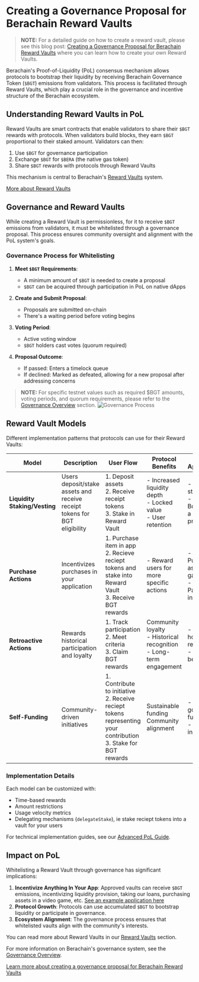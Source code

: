 # Creating a Governance Proposal for Berachain Reward Vaults

> **NOTE:** For a detailed guide on how to create a reward vault, please see this blog post: [Creating a Governance Proposal for Berachain Reward Vaults](https://blog.berachain.com/blog/creating-a-governance-proposal-for-berachain-reward-vaults) where you can learn how to create your own Reward Vaults.

Berachain's Proof-of-Liquidity (PoL) consensus mechanism allows protocols to bootstrap their liquidity by receiving Berachain Governance Token (`$BGT`) emissions from validators. This process is facilitated through Reward Vaults, which play a crucial role in the governance and incentive structure of the Berachain ecosystem.

## Understanding Reward Vaults in PoL

Reward Vaults are smart contracts that enable validators to share their `$BGT` rewards with protocols. When validators build blocks, they earn `$BGT` proportional to their staked amount. Validators can then:

1. Use `$BGT` for governance participation
2. Exchange `$BGT` for `$BERA` (the native gas token)
3. Share `$BGT` rewards with protocols through Reward Vaults

This mechanism is central to Berachain's [Reward Vaults](/developers/contracts/rewards-vault) system.

[More about Reward Vaults](/developers/contracts/rewards-vault)

## Governance and Reward Vaults

While creating a Reward Vault is permissionless, for it to receive `$BGT` emissions from validators, it must be whitelisted through a governance proposal. This process ensures community oversight and alignment with the PoL system's goals.

### Governance Process for Whitelisting

1. **Meet `$BGT` Requirements**:
   - A minimum amount of `$BGT` is needed to create a proposal
   - `$BGT` can be acquired through participation in PoL on native dApps

2. **Create and Submit Proposal**:
   - Proposals are submitted on-chain
   - There's a waiting period before voting begins

3. **Voting Period**:
   - Active voting window
   - `$BGT` holders cast votes (quorum required)

4. **Proposal Outcome**:
   - If passed: Enters a timelock queue
   - If declined: Marked as defeated, allowing for a new proposal after addressing concerns

> **NOTE:** For specific testnet values such as required $BGT amounts, voting periods, and quorum requirements, please refer to the [Governance Overview](/learn/governance/) section.
![Governance Process](/assets/governance-process.png)

## Reward Vault Models

Different implementation patterns that protocols can use for their Reward Vaults:

| Model | Description | User Flow | Protocol Benefits | Example Applications |
|-------|-------------|-----------|-------------------|---------------------|
| **Liquidity Staking/Vesting** | Users deposit/stake assets and receive receipt tokens for BGT eligibility | 1. Deposit assets<br>2. Receive receipt tokens<br>3. Stake in Reward Vault | - Increased liquidity depth<br>- Locked value<br>- User retention | - BEX LP staking<br>- Supply & Borrow from a lending protocol |
| **Purchase Actions** | Incentivizes purchases in your application | 1. Purchase item in app<br>2. Recieve reciept tokens and stake into Reward Vault<br>3. Receive BGT rewards |- Reward users for more specific actions | - Purchasing assets in a game<br>- Participating in NFT mints |
| **Retroactive Actions** | Rewards historical participation and loyalty | 1. Track participation<br>2. Meet criteria<br>3. Claim BGT rewards |  Community loyalty<br>- Historical recognition<br>- Long-term engagement | - OG NFT holder rewards<br>- Early user benefits |
| **Self-Funding** | Community-driven initiatives | 1. Contribute to initiative<br>2. Receive reciept tokens representing your contribution<br>3. Stake for BGT rewards | Sustainable funding<br> Community alignment| - Public goods funding<br>- L2 bridge incentives |


### Implementation Details

Each model can be customized with:
- Time-based rewards
- Amount restrictions
- Usage velocity metrics
- Delegating mechanisms (`delegateStake`), ie stake reciept tokens into a vault for your users

For technical implementation guides, see our [Advanced PoL Guide](/developers/guides/advanced-pol).

## Impact on PoL

Whitelisting a Reward Vault through governance has significant implications:

1. **Incentivize Anything In Your App**: Approved vaults can receive `$BGT` emissions, incentivizing liquidity provision, taking our loans, purchasing assets in a video game, etc. [See an example application here](https://blog.berachain.com/blog/onlypaws-bearing-it-all-for-proof-of-liquidity)
2. **Protocol Growth**: Protocols can use accumulated `$BGT` to bootstrap liquidity or participate in governance.
3. **Ecosystem Alignment**: The governance process ensures that whitelisted vaults align with the community's interests.

You can read more about Reward Vaults in our [Reward Vaults](/learn/pol/rewardvaults) section.

For more information on Berachain's governance system, see the [Governance Overview](/learn/governance/).

[Learn more about creating a governance proposal for Berachain Reward Vaults](https://blog.berachain.com/blog/creating-a-governance-proposal-for-berachain-reward-vaults)
